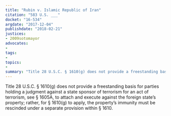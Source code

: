 ```yaml
---
title: "Rubin v. Islamic Republic of Iran"
citation: "583 U.S. ___"
docket: "16-534"
argdate: "2017-12-04"
publishdate: "2018-02-21"
justices:
- 2009sotomayor
advocates:
- 
tags:
- 
topics:
- 
summary: "Title 28 U.S.C. § 1610(g) does not provide a freestanding basis for parties holding a judgment against a state sponsor of terrorism for an act of terrorism, see § 1605A, to attach and execute against the foreign state’s property; rather, for § 1610(g) to apply, the property’s immunity must be rescinded under a separate provision within § 1610."
---
```

Title 28 U.S.C. § 1610(g) does not provide a freestanding basis for parties holding a judgment against a state sponsor of terrorism for an act of terrorism, see § 1605A, to attach and execute against the foreign state’s property; rather, for § 1610(g) to apply, the property’s immunity must be rescinded under a separate provision within § 1610.

